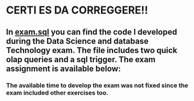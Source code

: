 
# CERTI ES DA CORREGGERE!!

## In [exam.sql](https://github.com/gioele-scaletta/Coding-Exams-Politecnico-di-Torino/blob/main/Data_Science_and_Database_Technology/exam.sql) you can find the code I developed during the Data Science and database Technology exam. The file includes two quick olap queries and a sql trigger. The exam assignment is available below:

### The available time to develop the exam was not fixed since the exam included other exercises too.
